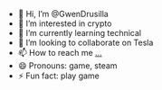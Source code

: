 - 👋 Hi, I’m @GwenDrusilla
- 👀 I’m interested in crypto
- 🌱 I’m currently learning technical
- 💞️ I’m looking to collaborate on Tesla
- 📫 How to reach me [...](https://x.com/GwenDrusilla)
- 😄 Pronouns: game, steam
- ⚡ Fun fact: play game

<!---
GwenDrusilla/GwenDrusilla is a ✨ special ✨ repository because its `README.md` (this file) appears on your GitHub profile.
You can click the Preview link to take a look at your changes.
--->
